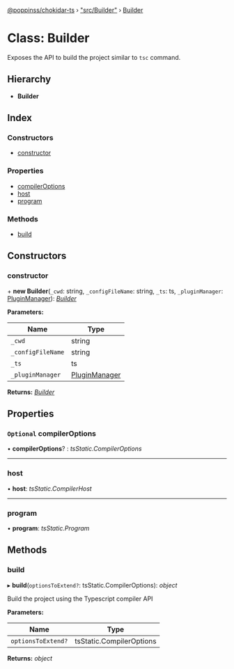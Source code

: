 [@poppinss/chokidar-ts](../README.md) › ["src/Builder"](../modules/_src_builder_.md) › [Builder](_src_builder_.builder.md)

# Class: Builder

Exposes the API to build the project similar to `tsc` command.

## Hierarchy

* **Builder**

## Index

### Constructors

* [constructor](_src_builder_.builder.md#constructor)

### Properties

* [compilerOptions](_src_builder_.builder.md#optional-compileroptions)
* [host](_src_builder_.builder.md#host)
* [program](_src_builder_.builder.md#program)

### Methods

* [build](_src_builder_.builder.md#build)

## Constructors

###  constructor

\+ **new Builder**(`_cwd`: string, `_configFileName`: string, `_ts`: ts, `_pluginManager`: [PluginManager](_src_pluginmanager_.pluginmanager.md)): *[Builder](_src_builder_.builder.md)*

**Parameters:**

Name | Type |
------ | ------ |
`_cwd` | string |
`_configFileName` | string |
`_ts` | ts |
`_pluginManager` | [PluginManager](_src_pluginmanager_.pluginmanager.md) |

**Returns:** *[Builder](_src_builder_.builder.md)*

## Properties

### `Optional` compilerOptions

• **compilerOptions**? : *tsStatic.CompilerOptions*

___

###  host

• **host**: *tsStatic.CompilerHost*

___

###  program

• **program**: *tsStatic.Program*

## Methods

###  build

▸ **build**(`optionsToExtend?`: tsStatic.CompilerOptions): *object*

Build the project using the Typescript compiler API

**Parameters:**

Name | Type |
------ | ------ |
`optionsToExtend?` | tsStatic.CompilerOptions |

**Returns:** *object*
